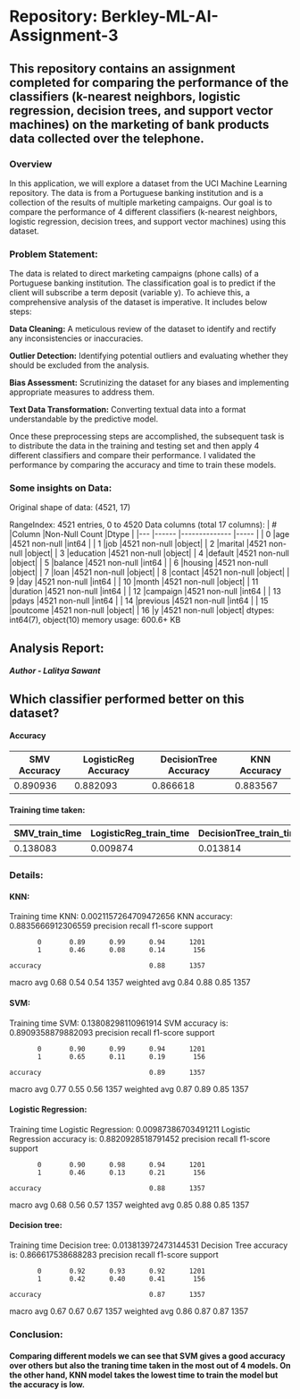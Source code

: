 # Repository: Berkley-ML-AI-Assignment-3

## This repository contains an assignment completed for comparing the performance of the classifiers (k-nearest neighbors, logistic regression, decision trees, and support vector machines) on the marketing of bank products data collected over the telephone.

### **Overview**

In this application, we will explore a dataset from the UCI Machine Learning repository. The data is from a Portuguese banking institution and is a collection of the results of multiple marketing campaigns. Our goal is to compare the performance of 4 different classifiers (k-nearest neighbors, logistic regression, decision trees, and support vector machines) using this dataset.

### **Problem Statement:**
The data is related to direct marketing campaigns (phone calls) of a Portuguese banking institution. The classification goal is to predict if the client will subscribe a term deposit (variable y). To achieve this, a comprehensive analysis of the dataset is imperative. It  includes below steps:

**Data Cleaning:** A meticulous review of the dataset to identify and rectify any inconsistencies or inaccuracies.

**Outlier Detection:** Identifying potential outliers and evaluating whether they should be excluded from the analysis.

**Bias Assessment:** Scrutinizing the dataset for any biases and implementing appropriate measures to address them.

**Text Data Transformation:** Converting textual data into a format understandable by the predictive model.

Once these preprocessing steps are accomplished, the subsequent task is to distribute the data in the training and testing set and then apply 4 different classifiers and compare their performance. I validated the performance by comparing the accuracy and time to train these models.

### **Some insights on Data:**
Original shape of data: (4521, 17)

RangeIndex: 4521 entries, 0 to 4520
Data columns (total 17 columns):
| #   |Column     |Non-Null Count  |Dtype |
|---  |------     |--------------  |----- |
| 0   |age        |4521 non-null   |int64 |
| 1   |job        |4521 non-null   |object|
| 2   |marital    |4521 non-null   |object|
| 3   |education  |4521 non-null   |object|
| 4   |default    |4521 non-null   |object|
| 5   |balance    |4521 non-null   |int64 |
| 6   |housing    |4521 non-null   |object|
| 7   |loan       |4521 non-null   |object|
| 8   |contact    |4521 non-null   |object|
| 9   |day        |4521 non-null   |int64 |
| 10  |month      |4521 non-null   |object|
| 11  |duration   |4521 non-null   |int64 |
| 12  |campaign   |4521 non-null   |int64 |
| 13  |pdays      |4521 non-null   |int64 |
| 14  |previous   |4521 non-null   |int64 |
| 15  |poutcome   |4521 non-null   |object|
| 16  |y          |4521 non-null   |object|
dtypes: int64(7), object(10)
memory usage: 600.6+ KB


## **Analysis Report:**                         
#####                                                  Author - Lalitya Sawant
## Which classifier performed better on this dataset?
#### Accuracy
| SMV Accuracy | LogisticReg Accuracy | DecisionTree Accuracy | KNN Accuracy |
|--------------|-----------------------|-----------------------|--------------|
| 0.890936     | 0.882093              | 0.866618              | 0.883567     |

#### Training time taken:
| SMV_train_time | LogisticReg_train_time | DecisionTree_train_time | KNN_train_time |
|----------------|-------------------------|-------------------------|----------------|
| 0.138083       | 0.009874                | 0.013814                | 0.002116       |

### **Details:**
#### KNN:
Training time KNN: 0.0021157264709472656
KNN accuracy: 0.8835666912306559
              precision    recall  f1-score   support

           0       0.89      0.99      0.94      1201
           1       0.46      0.08      0.14       156

    accuracy                           0.88      1357
   macro avg       0.68      0.54      0.54      1357
weighted avg       0.84      0.88      0.85      1357

#### SVM:
Training time SVM: 0.13808298110961914
SVM accuracy is: 0.8909358879882093
              precision    recall  f1-score   support

           0       0.90      0.99      0.94      1201
           1       0.65      0.11      0.19       156

    accuracy                           0.89      1357
   macro avg       0.77      0.55      0.56      1357
weighted avg       0.87      0.89      0.85      1357


#### Logistic Regression:
Training time Logistic Regression: 0.00987386703491211
Logistic Regression accuracy is: 0.8820928518791452
              precision    recall  f1-score   support

           0       0.90      0.98      0.94      1201
           1       0.46      0.13      0.21       156

    accuracy                           0.88      1357
   macro avg       0.68      0.56      0.57      1357
weighted avg       0.85      0.88      0.85      1357


#### Decision tree:
Training time Decision tree: 0.013813972473144531
Decision Tree accuracy is: 0.866617538688283
              precision    recall  f1-score   support

           0       0.92      0.93      0.92      1201
           1       0.42      0.40      0.41       156

    accuracy                           0.87      1357
   macro avg       0.67      0.67      0.67      1357
weighted avg       0.86      0.87      0.87      1357


### **Conclusion:**
#### Comparing different models we can see that SVM gives a good accuracy over others but also the traning time taken in the most out of 4 models. On the other hand, KNN model takes the lowest time to train the model but the accuracy is low.
